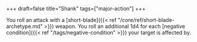 +++
draft=false
title="Shank"
tags=["major-action"]
+++

You roll an attack with a [short-blade]({{< ref "/core/ref/short-blade-archetype.md" >}}) weapon. You roll an additional 1d4 for each [negative condition]({{< ref "/tags/negative-condition" >}}) your target is affected by.
